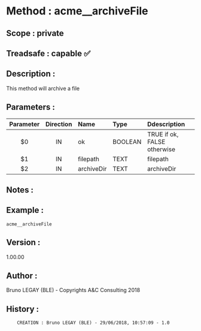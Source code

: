 ﻿# **Method :** acme__archiveFile## **Scope :** private## **Treadsafe :** capable ✅ ## **Description :** This method will archive a file## **Parameters :** | Parameter | Direction | Name | Type | Ddescription | |:----:|:----:|:----|:----|:----| | $0 | IN | ok | BOOLEAN | TRUE if ok, FALSE otherwise | | $1 | IN | filepath | TEXT | filepath | | $2 | IN | archiveDir | TEXT | archiveDir | ## **Notes :** ## **Example :** ```acme__archiveFile```## **Version :** 1.00.00## **Author :** Bruno LEGAY (BLE) - Copyrights A&C Consulting 2018## **History :**          CREATION : Bruno LEGAY (BLE) - 29/06/2018, 10:57:09 - 1.0